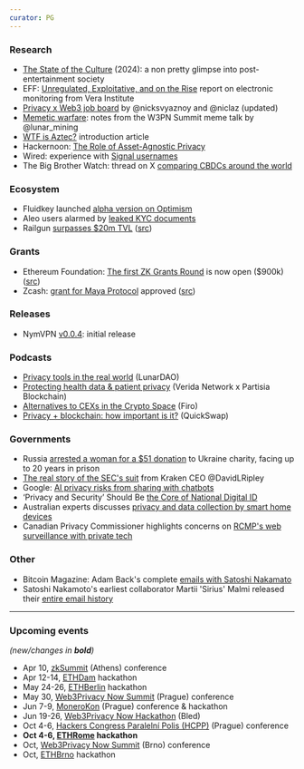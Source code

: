 ```yaml
---
curator: PG
---
```


### Research
* [The State of the Culture](https://www.honest-broker.com/p/the-state-of-the-culture-2024) (2024): a non pretty glimpse into post-entertainment society
* EFF: [Unregulated, Exploitative, and on the Rise](https://www.eff.org/deeplinks/2024/02/unregulated-exploitative-and-rise-vera-institutes-report-electronic-monitoring) report on electronic monitoring from Vera Institute
* [Privacy x Web3 job board](https://docs.google.com/spreadsheets/d/1dN6bIWyOh01Dl-y1iZh-1TASZxKUefD098BUALcnUb8/edit) by @nicksvyaznoy and @niclaz (updated)
* [Memetic warfare](https://dark.fi/insights/memetic-warfare.html): notes from the W3PN Summit meme talk by @lunar_mining
* [WTF is Aztec?](https://aztec.network/blog/wtf-is-aztec/) introduction article
* Hackernoon: [The Role of Asset-Agnostic Privacy](https://hackernoon.com/navigating-multichain-environments-the-role-of-asset-agnostic-privacy)
* Wired: experience with [Signal usernames](https://web.archive.org/web/20240225123658/https://www.wired.com/story/signal-launches-usersnames-phone-number-privacy/)
* The Big Brother Watch: thread on X [comparing CBDCs around the world](https://x.com/bigbrotherwatch/status/1761005320938156182?s=46&t=b1BOenGGst5sOeePtNVPjQ)

### Ecosystem
* Fluidkey launched [alpha version on Optimism](https://twitter.com/fluidkey/status/1760364897831960833)
* Aleo users alarmed by [leaked KYC documents](https://cointelegraph.com/news/privacy-focused-aleo-users-concerned-after-kyc-documents-leak)
* Railgun [surpasses $20m TVL](https://defillama.com/protocol/railgun) ([src](https://x.com/RAILGUN_Project/status/1760811652482830549?s=2))

### Grants
* Ethereum Foundation: [The first ZK Grants Round](https://esp.ethereum.foundation/zk-grants) is now open ($900k) ([src](https://twitter.com/ethereum/status/1760378315141939674))
* Zcash: [grant for Maya Protocol](https://forum.zcashcommunity.com/t/transparent-shielded-dex-with-maya-protocol/46857/46) approved ([src](https://twitter.com/crypto_cr0c/status/1760091597902106955))

### Releases
* NymVPN [v0.0.4](https://x.com/nymproject/status/1760082042274918772?s=20): initial release

### Podcasts  
* [Privacy tools in the real world](https://x.com/lunarpunksquad/status/1760681059229048859?s=20) (LunarDAO)
* [Protecting health data & patient privacy](https://www.youtube.com/watch?v=1XplgVgPiXo) (Verida Network x Partisia Blockchain)
* [Alternatives to CEXs in the Crypto Space](https://twitter.com/firoorg/status/1761747274034774285) (Firo)
* [Privacy + blockchain: how important is it?](https://twitter.com/QuickswapDEX/status/1760428696534466743) (QuickSwap)

### Governments
* Russia [arrested a woman for a $51 donation](https://www.theguardian.com/world/2024/feb/20/russia-arrests-us-dual-national-for-51-ukrainian-charity-donation) to Ukraine charity, facing up to 20 years in prison
* [The real story of the SEC's suit](https://twitter.com/DavidLRipley/status/1760829432292405368) from Kraken CEO @DavidLRipley
* Google: [AI privacy risks from sharing with chatbots](https://www.forbes.com/sites/zakdoffman/2024/02/12/google-warns-as-free-ai-upgrade-for-iphone-android-and-samsung-users/)
* ‘Privacy and Security’ Should Be [the Core of National Digital ID](https://www.theepochtimes.com/world/privacy-and-security-should-be-the-core-of-national-digital-id-australias-largest-bank-5583047?welcomeuser=1)
* Australian experts discusses [privacy and data collection by smart home devices](https://www.theguardian.com/technology/2024/feb/11/is-my-home-spying-on-me-as-smart-devices-move-in-experts-fear-australians-are-oversharing)
* Canadian Privacy Commissioner highlights concerns on [RCMP's web surveillance with private tech](https://www.rebelnews.com/privacy_commissioner_highlights_concerns_on_rcmp_s_web_surveillance_with_private_tech)

### Other
* Bitcoin Magazine: Adam Back's complete [emails with Satoshi Nakamato](https://bitcoinmagazine.com/technical/bitcoin-adam-backs-complete-emails-satoshi-nakamoto)
* Satoshi Nakamoto's earliest collaborator Martii 'Sirius' Malmi released their [entire email history](https://bitcoinmagazine.com/technical/bitcoin-adam-backs-complete-emails-satoshi-nakamoto)  

---

### Upcoming events
*(new/changes in **bold**)*

* Apr 10, [zkSummit](https://www.zksummit.com/) (Athens) conference
* Apr 12-14, [ETHDam](https://www.ethdam.com/) hackathon
* May 24-26, [ETHBerlin](https://ethberlin.org/) hackathon
* May 30, [Web3Privacy Now Summit](https://web3privacy.info/events/) (Prague) conference
* Jun 7-9, [MoneroKon](https://monerokon.org/) (Prague) conference & hackathon
* Jun 19-26, [Web3Privacy Now Hackathon](https://web3privacy.info/events/) (Bled)
* Oct 4-6, [Hackers Congress Paralelní Polis (HCPP)](https://hcpp.cz/) (Prague) conference
* **Oct 4-6, [ETHRome](https://ethrome.org/) hackathon**
* Oct, [Web3Privacy Now Summit](https://web3privacy.info/events/) (Brno) conference
* Oct, [ETHBrno](https://ethbrno.cz/) hackathon

